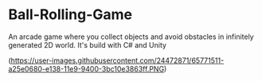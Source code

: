 # Ball-Rolling-Game
An arcade game where you collect objects and avoid obstacles in infinitely generated 2D world.
It's build with C# and Unity

(https://user-images.githubusercontent.com/24472871/65771511-a25e0680-e138-11e9-9400-3bc10e3863ff.PNG)
